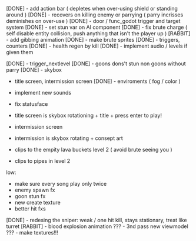 [DONE] - add action bar ( depletes when over-using shield or standing around )
[DONE] - recovers on killing enemy or parrying ( parry incrisses deminishes on over-use )
[DONE] - door / func_godot trigger and target system
[DONE] - set stun var on AI component
[DONE] - fix brute charge ( self disable entity collision, push anything that isn't the player up )
[RABBIT] - add gibbing animation
[DONE] - make brute sprites
[DONE] - triggers, counters
[DONE] - health regen by kill
[DONE] - implement audio / levels if given them

[DONE] - trigger_nextlevel
[DONE] - goons dons't stun non goons without parry
[DONE] - skybox
- title screen, intermission screen
[DONE] - enviroments ( fog / color )

- implement new sounds
- fix statusface
- title screen is skybox rotationing + title + press enter to play!
- intermission screen
- intermission is skybox rotating + consept art
- clips to the empity lava buckets level 2 ( avoid brute seeing you )
- clips to pipes in level 2

low:
- make sure every song play only twice
- enemy spawn fx
- goon stun fx
- new create texture
- better hit fxs

[DONE] - redesing the sniper: weak / one hit kill, stays stationary, treat like turret
[RABBIT] - blood explosion animation
??? - 3nd pass new viewmodel
??? - make textures!!!
